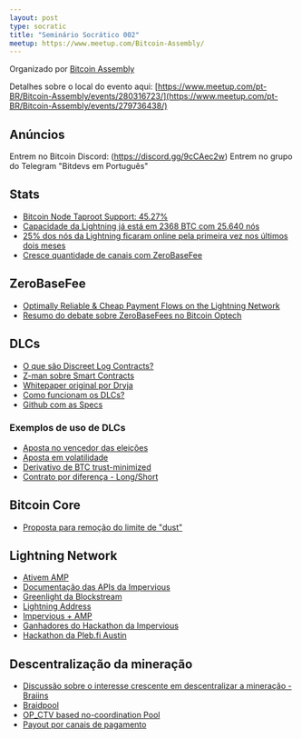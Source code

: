 ```yaml
---
layout: post
type: socratic
title: "Seminário Socrático 002"
meetup: https://www.meetup.com/Bitcoin-Assembly/
---
```


Organizado por [Bitcoin Assembly](https://twitter.com/bitcoinassembly)

Detalhes sobre o local do evento aqui: [https://www.meetup.com/pt-BR/Bitcoin-Assembly/events/280316723/](https://www.meetup.com/pt-BR/Bitcoin-Assembly/events/279736438/)

## Anúncios

Entrem no Bitcoin Discord: (https://discord.gg/9cCAec2w)
Entrem no grupo do Telegram "Bitdevs em Português"

## Stats

- [Bitcoin Node Taproot Support: 45.27%](https://twitter.com/taproot_signal/status/1430892795347144707)
- [Capacidade da Lightning já está em 2368 BTC com 25.640 nós](https://1ml.com/)
- [25% dos nós da Lightning ficaram online pela primeira vez nos últimos dois meses](https://twitter.com/BitcoinMagazine/status/1430160376512065541)
- [Cresce quantidade de canais com ZeroBaseFee](https://lnrouter.app/graph/zero-base-fee)

## ZeroBaseFee

- [Optimally Reliable & Cheap Payment Flows on the Lightning Network](https://arxiv.org/abs/2107.05322)
- [Resumo do debate sobre ZeroBaseFees no Bitcoin Optech](https://bitcoinops.org/en/newsletters/2021/08/25/)

## DLCs

- [O que são Discreet Log Contracts?](https://suredbits.com/discreet-log-contracts-part-1-what-is-a-discreet-log-contract/)
- [Z-man sobre Smart Contracts](https://zmnscpxj.github.io/bitcoin/unchained.html)
- [Whitepaper original por Dryja](https://adiabat.github.io/dlc.pdf)
- [Como funcionam os DLCs?](https://suredbits.com/discreet-log-contracts-part-2-how-they-work/)
- [Github com as Specs](https://github.com/discreetlogcontracts/dlcspecs)

### Exemplos de uso de DLCs
- [Aposta no vencedor das eleições](https://suredbits.com/settlement-of-election-dlc/)
- [Aposta em volatilidade](https://suredbits.com/settlement-of-volatility-dlc/)
- [Derivativo de BTC trust-minimized](https://blockstream.com/2019/04/19/en-transacting-bitcoin-based-p2p-derivatives/)
- [Contrato por diferença - Long/Short](https://suredbits.com/settlement-of-dlcfd/)

## Bitcoin Core

- [Proposta para remoção do limite de "dust"](https://lists.linuxfoundation.org/pipermail/bitcoin-dev/2021-August/019307.html)


## Lightning Network

- [Ativem AMP](https://docs.lightning.engineering/lightning-network-tools/lnd/amp)
- [Documentação das APIs da Impervious](https://docs.impervious.ai/)
- [Greenlight da Blockstream](https://blockstream.com/2021/07/21/en-greenlight-by-blockstream-lightning-made-easy/)
- [Lightning Address](https://twitter.com/andreneves/status/1425651740502892550)
- [Impervious + AMP](https://twitter.com/cycryptr/status/1425962921755021312?s=21)
- [Ganhadores do Hackathon da Impervious](https://twitter.com/ImperviousAi/status/1428857277256142851?s=20)
- [Hackathon da Pleb.fi Austin](https://twitter.com/JeremyRubin/status/1429624590255415299)

## Descentralização da mineração

- [Discussão sobre o interesse crescente em descentralizar a mineração - Braiins](https://twitter.com/braiins_systems/status/1423291322128011264)
- [Braidpool](https://github.com/pool2win/braidpool/blob/main/proposal/proposal.pdf)
- [OP_CTV based no-coordination Pool](https://utxos.org/uses/miningpools/)
- [Payout por canais de pagamento](https://lists.linuxfoundation.org/pipermail/bitcoin-dev/2017-August/014893.html)

